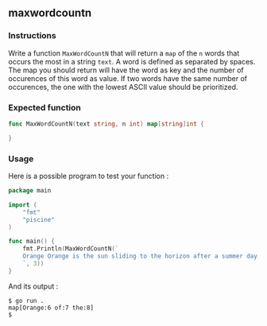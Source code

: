 ## maxwordcountn

### Instructions

Write a function `MaxWordCountN` that will return a `map` of the `n` words that occurs the most in a string `text`. A word is defined as separated by spaces. The map you should return will have the word as key and the number of occurences of this word as value.
If two words have the same number of occurences, the one with the lowest ASCII value should be prioritized.

### Expected function

```go
func MaxWordCountN(text string, n int) map[string]int {

}
```

### Usage

Here is a possible program to test your function :

```go
package main

import (
	"fmt"
	"piscine"
)

func main() {
	fmt.Println(MaxWordCountN(`
	Orange Orange is the sun sliding to the horizon after a summer day. Orange is the sound of dribbling basetball. Orange is the smell of a tiger lily petal. Orange is the taste of thirst-quenching Nehi Soda. Orange is the color of peach marmalade on a side of toast. Orange is the sound of a carrot popping out of the ground.
	`, 3))
}
```

And its output :

```console
$ go run .
map[Orange:6 of:7 the:8]
$
```
